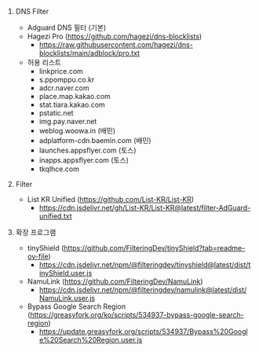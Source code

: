 1. DNS Filter
    - Adguard DNS 필터 (기본)
    - Hagezi Pro (https://github.com/hagezi/dns-blocklists)
        - https://raw.githubusercontent.com/hagezi/dns-blocklists/main/adblock/pro.txt
    - 허용 리스트
      - linkprice.com
      - s.ppomppu.co.kr
      - adcr.naver.com
      - place.map.kakao.com
      - stat.tiara.kakao.com
      - pstatic.net
      - img.pay.naver.net
      - weblog.woowa.in (배민)
      - adplatform-cdn.baemin.com (배민)
      - launches.appsflyer.com (토스)
      - inapps.appsflyer.com (토스)
      - tkqlhce.com
      
2. Filter
    - List KR Unified (https://github.com/List-KR/List-KR)
        - https://cdn.jsdelivr.net/gh/List-KR/List-KR@latest/filter-AdGuard-unified.txt
      
3. 확장 프로그램
    - tinyShield (https://github.com/FilteringDev/tinyShield?tab=readme-ov-file)
      - https://cdn.jsdelivr.net/npm/@filteringdev/tinyshield@latest/dist/tinyShield.user.js
    - NamuLink (https://github.com/FilteringDev/NamuLink)
      - https://cdn.jsdelivr.net/npm/@filteringdev/namulink@latest/dist/NamuLink.user.js
    - Bypass Google Search Region (https://greasyfork.org/ko/scripts/534937-bypass-google-search-region)
      - https://update.greasyfork.org/scripts/534937/Bypass%20Google%20Search%20Region.user.js
